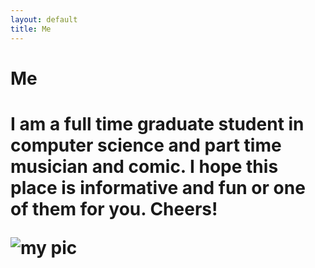 ```yaml
---
layout: default
title: Me
---
```


<h1> Me<h1>
<p>I am a full time graduate student in computer science and part time musician and comic. I hope this place is informative and fun or one of them for you. Cheers!</p>
<img src="/assets/images/prof.jpg" alt="my pic">
